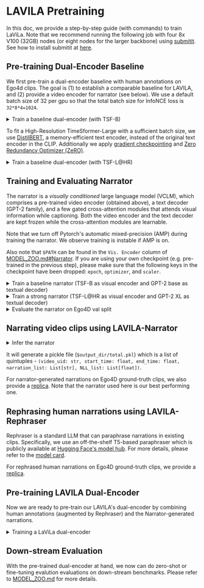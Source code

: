 # LAVILA Pretraining

In this doc, we provide a step-by-step guide (with commands) to train LaViLa.
Note that we recommend running the following job with four 8x V100 (32GB) nodes (or eight nodes for the larger backbone) using [submitit](https://github.com/facebookincubator/submitit).
See how to install submitit at [here](./MODEL_ZOO.md#multi-node-training).


## Pre-training Dual-Encoder Baseline

We first pre-train a dual-encoder baseline with human annotations on Ego4d clips.
The goal is (1) to establish a comparable baseline for LAVILA, and (2) provide a video encoder for narrator (see below).
We use a default batch size of 32 per gpu so that the total batch size for InfoNCE loss is `32*8*4=1024`.

<details><summary> Train a baseline dual-encoder (with TSF-B) </summary>

```bash
python run_with_submitit_pretrain.py --model CLIP_OPENAI_TIMESFORMER_BASE \
    --norm-embed --freeze-temperature \
    --fix-lr --contrastive-use-vissl \
    --nodes 4 --use_volta32
```
</details>

To fit a High-Resolution TimeSformer-Large with a sufficient batch size, we use [DistilBERT](https://huggingface.co/docs/transformers/model_doc/distilbert), a memory-efficient text encoder, instead of the original text encoder in the CLIP. Additionally we apply [gradient checkpointing](https://pytorch.org/docs/stable/checkpoint.html) and [Zero Redundancy Optimizer (ZeRO)](https://arxiv.org/abs/1910.02054).

<details><summary> Train a baseline dual-encoder (with TSF-L@HR) </summary>

```bash
python run_with_submitit_pretrain.py --model CLIP_OPENAI_TIMESFORMER_LARGE_336PX_DISTILBERT_BASE \
    --batch-size 8 \
    --use-checkpoint --use-zero \
    --norm-embed --freeze-temperature \
    --fix-lr --contrastive-use-vissl \
    --nodes 8 --use_volta32
```
</details>

## Training and Evaluating Narrator

The narrator is a *visually conditioned* large language model (VCLM), which comprises a pre-trained video encoder (obtained above), a text decoder (GPT-2 family), and a few gated cross-attention modules that attends visual information while captioning. Both the video encoder and the text decoder are kept frozen while the cross-attention modules are learnable.

Note that we turn off Pytorch's automatic mixed-precision (AMP) during training the narrator. We observe training is instable if AMP is on.

Also note that `$PATH` can be found in the `Vis. Encoder` column of [MODEL_ZOO.md#Narrator](./MODEL_ZOO.md#narrator). If you are using your own checkpoint (e.g. pre-trained in the previous step), please make sure that the following keys in the checkpoint have been dropped: `epoch`, `optimizer`, and `scaler`.

<details><summary> Train a baseline narrator (TSF-B as visual encoder and GPT-2 base as textual decoder) </summary>

```bash
python run_with_submitit_pretrain.py \
    --model VCLM_OPENAI_TIMESFORMER_BASE_GPT2 \
    --gated-xattn --freeze-lm-vclm --freeze-visual-vclm --freeze-visual-vclm-temporal \
    --fix-lr --batch-size 8 --clip-grad-value 1.0 --eval-freq 1 --disable-amp \
    --nodes 4 --use_volta32 --resume $PATH   # Eg. $PATH can be "modelzoo/clip_openai_timesformer_base.baseline.ep_0003.pth"
```

</details>

<details><summary> Train a strong narrator (TSF-L@HR as visual encoder and GPT-2 XL as textual decoder) </summary>

```bash
python run_with_submitit_pretrain.py \
    --model VCLM_OPENAI_TIMESFORMER_LARGE_336PX_GPT2_XL \
    --gated-xattn --freeze-lm-vclm --freeze-visual-vclm --freeze-visual-vclm-temporal --use-checkpoint \
    --fix-lr --batch-size 8 --clip-grad-value 1.0 --eval-freq 1 --disable-amp \
    --nodes 4 --use_volta32 --resume $PATH   # Eg. $PATH can be "modelzoo/clip_openai_timesformer_large_336px_distilbert_base.baseline.ep_0003.pth"
```
</details>

<details><summary> Evaluate the narrator on Ego4D val split </summary>

```bash
torchrun --nproc_per_node=1 eval_narrator.py \
    --caption-top-p 0.95 --caption-temperature 0.7 \
    --eval-freq 10000 \     # evaluate on the val split of Ego4D (1/10000-subset for fast evaluation)
    --resume $VCLM_CHECKPOINT
```
This will output some common NLG metrics, such as BLEU-x, METEOR, ROUGE_L, and CIDEr (using the human narrations as ground-truth).
</details>

## Narrating video clips using LAVILA-Narrator


<details><summary> Infer the narrator </summary>

```bash
python run_with_submitit_infer_narrator.py \
    --metadata datasets/Ego4D/ego4d_train.pkl \
    --batch-size 64 \
    --resume $PATH --use-half \
    --nodes 4 --use_volta32
```
</details>

It will generate a pickle file (`$output_dir/total.pkl`) which is a list of quintuples - `(video_uid: str, start_time: float, end_time: float, narration_list: List[str], NLL_list: List[float])`.

For narrator-generated narrations on Ego4D ground-truth clips, we also provide a [replica](https://dl.fbaipublicfiles.com/lavila/metadata/ego4d/ego4d_train.narrator_63690737.return_10.pkl). Note that the narrator used here is our best performing one.

## Rephrasing human narrations using LAVILA-Rephraser

Rephraser is a standard LLM that can paraphrase narrations in existing clips.
Specifically, we use an off-the-shelf T5-based paraphraser which is publicly available at [Hugging Face's model hub](https://huggingface.co/ramsrigouthamg/t5-large-paraphraser-diverse-high-quality).
For more details, please refer to the [model card](https://huggingface.co/ramsrigouthamg/t5-large-paraphraser-diverse-high-quality).

For rephrased human narrations on Ego4D ground-truth clips, we provide a [replica](https://dl.fbaipublicfiles.com/lavila/metadata/ego4d/ego4d_train.rephraser.no_punkt_top3.pkl).


## Pre-training LAVILA Dual-Encoder
Now we are ready to pre-train our LAVILA's dual-encoder by combining human annotations (augmented by Rephraser) and the Narrator-generated narrations.

<details><summary> Training a LaViLa dual-encoder </summary>

```bash
python run_with_submitit_pretrain.py --model CLIP_OPENAI_TIMESFORMER_BASE \
    --metadata datasets/Ego4D/ego4d_train.rephraser.no_punkt_top3.pkl \
    --metadata-aux datasets/Ego4D/ego4d_train.narrator_63690737.return_10.pkl \
    --norm-embed --freeze-temperature \
    --freeze-pseudo-temperature \
    --fix-lr --contrastive-use-vissl \
    --nodes 4 --use_volta32
```
</details>

## Down-stream Evaluation
With the pre-trained dual-encoder at hand, we now can do zero-shot or fine-tuning evalution evaluations on down-stream benchmarks.
Please refer to [MODEL_ZOO.md](./MODEL_ZOO.md#zero-shot) for more details.
